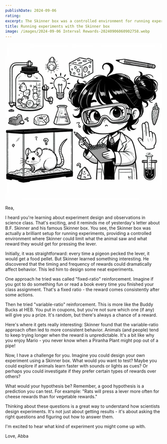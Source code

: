 ```yaml
---
publishDate: 2024-09-06
rating: 
excerpt: The Skinner box was a controlled environment for running experiments, and B.F. Skinner discovered that the timing and frequency of rewards could dramatically affect behavior
title: Running experiments with the Skinner box
image: /images/2024-09-06 Interval Rewards-20240906060902758.webp
---
```


![center|300](../../assets/images/2024-09-06%20Interval%20Rewards-20240906060902758.webp)

Rea,

I heard you're learning about experiment design and observations in science class. That's exciting, and it reminds me of yesterday's letter about B.F. Skinner and his famous Skinner box. You see, the Skinner box was actually a brilliant setup for running experiments, providing a controlled environment where Skinner could limit what the animal saw and what reward they would get for pressing the lever.

Initially, it was straightforward: every time a pigeon pecked the lever, it would get a food pellet. But Skinner learned something interesting. He discovered that the timing and frequency of rewards could dramatically affect behavior. This led him to design some neat experiments.

One approach he tried was called "fixed-ratio" reinforcement. Imagine if you got to do something fun or read a book every time you finished your class assignment. That's a fixed ratio - the reward comes consistently after some actions.

Then he tried "variable-ratio" reinforcement. This is more like the Buddy Bucks at HEB. You put in coupons, but you're not sure which one (if any) will give you a prize. It's random, but there's always a chance of a reward.

Here's where it gets really interesting: Skinner found that the variable-ratio approach often led to more consistent behavior. Animals (and people) tend to keep trying longer when the reward is unpredictable. It's a bit like why you enjoy Mario - you never know when a Piranha Plant might pop out of a pipe!

Now, I have a challenge for you. Imagine you could design your own experiment using a Skinner box. What would you want to test? Maybe you could explore if animals learn faster with sounds or lights as cues? Or perhaps you could investigate if they prefer certain types of rewards over others?

What would your hypothesis be? Remember, a good hypothesis is a prediction you can test. For example: "Rats will press a lever more often for cheese rewards than for vegetable rewards."

Thinking about these questions is a great way to understand how scientists design experiments. It's not just about getting results - it's about asking the right questions and figuring out how to answer them.

I'm excited to hear what kind of experiment you might come up with. 

Love,
Abba